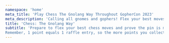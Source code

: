 ```yaml
---
namespace: 'home'
meta_title: 'Play Chess The Gnolang Way Throughout GopherCon 2023'
meta_description: 'Calling all gnomes and gophers! Flex your best moves and play chess the Gnolang way to test the Gno.land platform and stack points to win prizes during GC23.'
title: 'Chess: The Gnolang Way'
subtitle: 'Prepare to flex your best chess moves and prove the pin is mightier than the sword! Throughout GopherCon 2023, compete against other gophers to test the Gno.land blockchain, uncover bugs, find areas for improvement, and stack points to win some seriously cool raffle prizes!
Remember, 1 point equals 1 raffle entry, so the more points you collect, the higher your chances of winning!'
---
```

